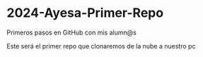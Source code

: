 # 2024-Ayesa-Primer-Repo
Primeros pasos en GitHub con mis alumn@s

Este será el primer repo que clonaremos de la nube a nuestro pc
